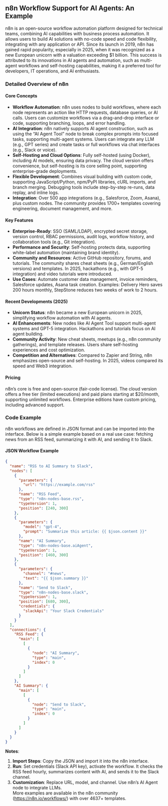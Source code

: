 ## n8n Workflow Support for AI Agents: An Example
n8n is an open-source workflow automation platform designed for technical teams, combining AI capabilities with business process automation. It allows users to build AI solutions with no-code speed and code flexibility, integrating with any application or API. Since its launch in 2019, n8n has gained rapid popularity, especially in 2025, when it was recognized as a new European unicorn with a valuation exceeding $1 billion. This success is attributed to its innovations in AI agents and automation, such as multi-agent workflows and self-hosting capabilities, making it a preferred tool for developers, IT operations, and AI enthusiasts.

### Detailed Overview of n8n
#### Core Concepts
- **Workflow Automation**: n8n uses nodes to build workflows, where each node represents an action like HTTP requests, database queries, or AI calls. Users can customize workflows via a drag-and-drop interface or code, supporting branching, loops, and error handling.
- **AI Integration**: n8n natively supports AI agent construction, such as using the “AI Agent Tool” node to break complex prompts into focused tasks, supporting multi-agent systems. Users can integrate any LLM (e.g., GPT series) and create tasks or full workflows via chat interfaces (e.g., Slack or voice).
- **Self-Hosting and Cloud Options**: Fully self-hosted (using Docker), including AI models, ensuring data privacy. The cloud version offers convenience, but self-hosting is its core selling point, supporting enterprise-grade deployments.
- **Flexible Development**: Combines visual building with custom code, supporting JavaScript/Python, npm/PyPI libraries, cURL imports, and branch merging. Debugging tools include step-by-step re-runs, data replay, and inline logs.
- **Integration**: Over 500 app integrations (e.g., Salesforce, Zoom, Asana), plus custom nodes. The community provides 1700+ templates covering engineering, document management, and more.

#### Key Features
- **Enterprise-Ready**: SSO (SAML/LDAP), encrypted secret storage, version control, RBAC permissions, audit logs, workflow history, and collaboration tools (e.g., Git integration).
- **Performance and Security**: Self-hosting protects data, supporting white-label automation (maintaining brand identity).
- **Community and Resources**: Active GitHub repository, forums, and tutorials. The community shares cheat sheets (e.g., German/English versions) and templates. In 2025, hackathons (e.g., with GPT-5 integration) and video tutorials were introduced.
- **Use Cases**: Automate customer data management, invoice reminders, Salesforce updates, Asana task creation. Examples: Delivery Hero saves 200 hours monthly, StepStone reduces two weeks of work to 2 hours.

#### Recent Developments (2025)
- **Unicorn Status**: n8n became a new European unicorn in 2025, simplifying workflow automation with AI agents.
- **AI Enhancements**: New nodes like AI Agent Tool support multi-agent systems and GPT-5 integration. Hackathons and tutorials focus on AI agent building.
- **Community Activity**: New cheat sheets, meetups (e.g., n8n community gatherings), and template releases. Users share self-hosting experiences and cost optimization.
- **Competition and Alternatives**: Compared to Zapier and String, n8n emphasizes open-source and self-hosting. In 2025, videos compared its speed and Web3 integration.

#### Pricing
n8n’s core is free and open-source (fair-code license). The cloud version offers a free tier (limited executions) and paid plans starting at $20/month, supporting unlimited workflows. Enterprise editions have custom pricing, including advanced support.

### Code Example
n8n workflows are defined in JSON format and can be imported into the interface. Below is a simple example based on a real use case: fetching news from an RSS feed, summarizing it with AI, and sending it to Slack.

#### JSON Workflow Example
```json
{
  "name": "RSS to AI Summary to Slack",
  "nodes": [
    {
      "parameters": {
        "url": "https://example.com/rss"
      },
      "name": "RSS Feed",
      "type": "n8n-nodes-base.rss",
      "typeVersion": 1,
      "position": [240, 300]
    },
    {
      "parameters": {
        "model": "gpt-4",
        "prompt": "Summarize this article: {{ $json.content }}"
      },
      "name": "AI Summary",
      "type": "n8n-nodes-base.aiAgent",
      "typeVersion": 1,
      "position": [460, 300]
    },
    {
      "parameters": {
        "channel": "#news",
        "text": "{{ $json.summary }}"
      },
      "name": "Send to Slack",
      "type": "n8n-nodes-base.slack",
      "typeVersion": 1,
      "position": [680, 300],
      "credentials": {
        "slackApi": "Your Slack Credentials"
      }
    }
  ],
  "connections": {
    "RSS Feed": {
      "main": [
        [
          {
            "node": "AI Summary",
            "type": "main",
            "index": 0
          }
        ]
      ]
    },
    "AI Summary": {
      "main": [
        [
          {
            "node": "Send to Slack",
            "type": "main",
            "index": 0
          }
        ]
      ]
    }
  }
}
```
**Notes**:  
1. **Import Steps**: Copy the JSON and import it into the n8n interface.  
2. **Run**: Set credentials (Slack API key), activate the workflow. It checks the RSS feed hourly, summarizes content with AI, and sends it to the Slack channel.  
3. **Customization**: Replace URL, model, and channel. Use n8n’s AI Agent node to integrate LLMs.  
More examples are available in the n8n community (https://n8n.io/workflows/) with over 4637+ templates.
